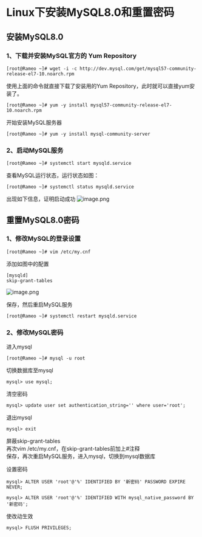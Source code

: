# Linux下安装MySQL8.0和重置密码

## 安装MySQL8.0
### 1、下载并安装MySQL官方的 Yum Repository

```shell
[root@Rameo ~]# wget -i -c http://dev.mysql.com/get/mysql57-community-release-el7-10.noarch.rpm
```

使用上面的命令就直接下载了安装用的Yum Repository，此时就可以直接yum安装了。

```shell
[root@Rameo ~]# yum -y install mysql57-community-release-el7-10.noarch.rpm
```

开始安装MySQL服务器

```shell
[root@Rameo ~]# yum -y install mysql-community-server
```

### 2、启动MySQL服务

```shell
[root@Rameo ~]# systemctl start mysqld.service
```

查看MySQL运行状态，运行状态如图：
```shell
[root@Rameo ~]# systemctl status mysqld.service
```
出现如下信息，证明启动成功
![image.png](https://p9-juejin.byteimg.com/tos-cn-i-k3u1fbpfcp/6139f2161e0e4155adeb19b2c16d9f94~tplv-k3u1fbpfcp-watermark.image)

## 重置MySQL8.0密码

### 1、修改MySQL的登录设置
```shell
[root@Rameo ~]# vim /etc/my.cnf
```
添加如图中的配置
```shell
[mysqld]
skip-grant-tables
```
![image.png](https://p9-juejin.byteimg.com/tos-cn-i-k3u1fbpfcp/8e4cdf36953b457abc226c572a15ddf3~tplv-k3u1fbpfcp-watermark.image)

保存，然后重启MySQL服务

```shell
[root@Rameo ~]# systemctl restart mysqld.service
```

### 2、修改MySQL密码
进入mysql

```shell
[root@Rameo ~]# mysql -u root
```

切换数据库至mysql
```shell
mysql> use mysql;
```

清空密码
```shell
mysql> update user set authentication_string='' where user='root';
```

退出mysql
```shell
mysql> exit
```

屏蔽skip-grant-tables  
再次vim /etc/my.cnf，在skip-grant-tables前加上#注释  
保存，再次重启MySQL服务，进入mysql，切换到mysql数据库

设置密码
```shell
mysql> ALTER USER 'root'@'%' IDENTIFIED BY '新密码' PASSWORD EXPIRE NEVER;
```

```shell
mysql> ALTER USER 'root'@'%' IDENTIFIED WITH mysql_native_password BY '新密码';
```
使改动生效
```shell
mysql> FLUSH PRIVILEGES;
```